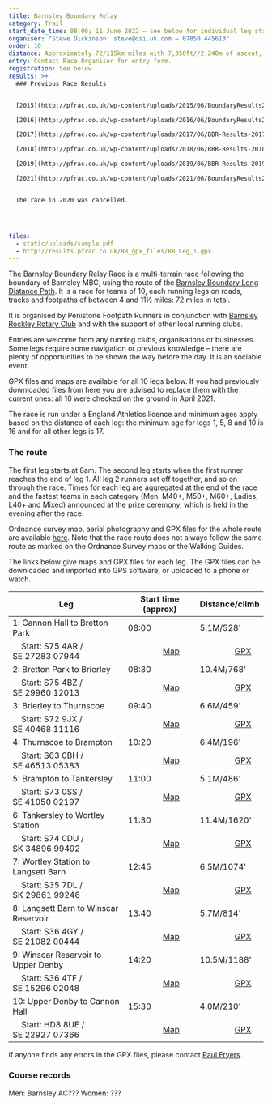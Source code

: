 ```yaml
---
title: Barnsley Boundary Relay
category: Trail
start_date_time: 08:00; 11 June 2022 – see below for individual leg start times
organiser: "Steve Dickinson: steve@osi.uk.com – 07850 445613"
order: 10
distance: Approximately 72/115km miles with 7,350ft//2,240m of ascent, over 10 legs
entry: Contact Race Organiser for entry form.
registration: See below
results: >+
  ### Previous Race Results


  [2015](http://pfrac.co.uk/wp-content/uploads/2015/06/BoundaryResults2015final.xlsx)

  [2016](http://pfrac.co.uk/wp-content/uploads/2016/06/BoundaryResults2016.xlsx)

  [2017](http://pfrac.co.uk/wp-content/uploads/2017/06/BBR-Results-2017.pdf)

  [2018](http://pfrac.co.uk/wp-content/uploads/2018/06/BBR-Results-2018.pdf)

  [2019](http://pfrac.co.uk/wp-content/uploads/2019/06/BBR-Results-2019.pdf)

  [2021](http://pfrac.co.uk/wp-content/uploads/2021/06/BoundaryResults2021.pdf)


  The race in 2020 was cancelled.




files:
  - static/uploads/sample.pdf
  - http://results.pfrac.co.uk/BB_gpx_files/BB_Leg_1.gpx
---
```


The Barnsley Boundary Relay Race is a multi-terrain race following the boundary of Barnsley MBC, using the route of the [Barnsley Boundary Long Distance Path](http://www.ldwa.org.uk/ldp/members/show_path.php?path_name=Barnsley+Boundary+Walk). It is a race for teams of 10, each running legs on roads, tracks and footpaths of between 4 and 11½ miles: 72 miles in total.

It is organised by Penistone Footpath Runners in conjunction with [Barnsley Rockley Rotary Club](http://barnsleyrockleyrotary.org.uk/) and with the support of other local running clubs.

Entries are welcome from any running clubs, organisations or businesses. Some legs require some navigation or previous knowledge – there are plenty of opportunities to be shown the way before the day. It is an sociable event.

GPX files and maps are available for all 10 legs below. If you had previously downloaded files from here you are advised to replace them with the current ones: all 10 were checked on the ground in April 2021.

The race is run under a England Athletics licence and minimum ages apply based on the distance of each leg: the minimum age for legs 1, 5, 8 and 10 is 16 and for all other legs is 17.

### The route

The first leg starts at 8am. The second leg starts when the first runner reaches the end of leg 1. All leg 2 runners set off together, and so on through the race. Times for each leg are aggregated at the end of the race and the fastest teams in each category (Men, M40+, M50+, M60+, Ladies, L40+ and Mixed) announced at the prize ceremony, which is held in the evening after the race.

Ordnance survey map, aerial photography and GPX files for the whole route are available [here](http://www.gps-routes.co.uk/routes/home.nsf/RoutesLinksWalks/barnsley-boundary-walk-walking-route#). Note that the race route does not always follow the same route as marked on the Ordnance Survey maps or the Walking Guides.

The links below give maps and GPX files for each leg. The GPX files can be downloaded and imported into GPS software, or uploaded to a phone or watch.

| Leg                                   | Start time (approx)                                                                | Distance/climb                                                               |
| ------------------------------------- | ---------------------------------------------------------------------------------- | ---------------------------------------------------------------------------- |
| 1: Cannon Hall to Bretton Park        | 08:00                                                                              | 5.1M/528'                                                                    |
|     Start: S75 4AR / SE 27283 07944   |                 [Map](http://pfrac.co.uk/wp-content/uploads/2021/04/BB_Leg_1.jpg)  |                 [GPX](http://results.pfrac.co.uk/BB_gpx_files/BB_Leg_1.gpx)  |
| 2: Bretton Park to Brierley           | 08:30                                                                              | 10.4M/768'                                                                   |
|     Start: S75 4BZ / SE 29960 12013   |                 [Map](http://pfrac.co.uk/wp-content/uploads/2021/04/BB_Leg_2.jpg)  |                 [GPX](http://results.pfrac.co.uk/BB_gpx_files/BB_Leg_2.gpx)  |
| 3: Brierley to Thurnscoe              | 09:40                                                                              | 6.6M/459'                                                                    |
|     Start: S72 9JX / SE 40468 11116   |                 [Map](http://pfrac.co.uk/wp-content/uploads/2021/04/BB_Leg_3.jpg)  |                 [GPX](http://results.pfrac.co.uk/BB_gpx_files/BB_Leg_3.gpx)  |
| 4: Thurnscoe to Brampton              | 10:20                                                                              | 6.4M/196'                                                                    |
|     Start: S63 0BH / SE 46513 05383   |                 [Map](http://pfrac.co.uk/wp-content/uploads/2021/04/BB_Leg_4.jpg)  |                 [GPX](http://results.pfrac.co.uk/BB_gpx_files/BB_Leg_4.gpx)  |
| 5: Brampton to Tankersley             | 11:00                                                                              | 5.1M/486'                                                                    |
|     Start: S73 0SS / SE 41050 02197   |                 [Map](http://pfrac.co.uk/wp-content/uploads/2021/04/BB_Leg_5.jpg)  |                 [GPX](http://results.pfrac.co.uk/BB_gpx_files/BB_Leg_5.gpx)  |
| 6: Tankersley to Wortley Station      | 11:30                                                                              | 11.4M/1620'                                                                  |
|     Start: S74 0DU / SK 34896 99492   |                 [Map](http://pfrac.co.uk/wp-content/uploads/2021/04/BB_Leg_6.jpg)  |                 [GPX](http://results.pfrac.co.uk/BB_gpx_files/BB_Leg_6.gpx)  |
| 7: Wortley Station to Langsett Barn   | 12:45                                                                              | 6.5M/1074'                                                                   |
|     Start: S35 7DL / SK 29861 99246   |                 [Map](http://pfrac.co.uk/wp-content/uploads/2021/04/BB_Leg_7.jpg)  |                 [GPX](http://results.pfrac.co.uk/BB_gpx_files/BB_Leg_7.gpx)  |
| 8: Langsett Barn to Winscar Reservoir | 13:40                                                                              | 5.7M/814'                                                                    |
|     Start: S36 4GY / SE 21082 00444   |                 [Map](http://pfrac.co.uk/wp-content/uploads/2021/04/BB_Leg_8.jpg)  |                 [GPX](http://results.pfrac.co.uk/BB_gpx_files/BB_Leg_8.gpx)  |
| 9: Winscar Reservoir to Upper Denby   | 14:20                                                                              | 10.5M/1188'                                                                  |
|     Start: S36 4TF / SE 15296 02048   |                 [Map](http://pfrac.co.uk/wp-content/uploads/2021/04/BB_Leg_9.jpg)  |                 [GPX](http://results.pfrac.co.uk/BB_gpx_files/BB_Leg_9.gpx)  |
| 10: Upper Denby to Cannon Hall        | 15:30                                                                              | 4.0M/210'                                                                    |
|     Start: HD8 8UE / SE 22927 07366   |                 [Map](http://pfrac.co.uk/wp-content/uploads/2021/04/BB_Leg_10.jpg) |                 [GPX](http://results.pfrac.co.uk/BB_gpx_files/BB_Leg_10.gpx) |

If anyone finds any errors in the GPX files, please contact [Paul Fryers](mailto:paul.fryers@gmail.com).

### Course records

Men: Barnsley AC???
Women: ???
